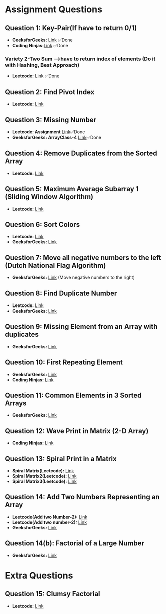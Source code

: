# Assignment Questions

## Question 1: Key-Pair(If have to return 0/1)
- **GeeksforGeeks:** [Link](https://practice.geeksforgeeks.org/problems/key-pair5616/1) ✅Done
- **Coding Ninjas:**[Link](https://www.codingninjas.com/studio/problems/reading_6845742?leftPanelTab=1) ✅Done
###  Variety 2-Two Sum -->have to return index of elements (Do it with Hashing, Best Approach)
- **Leetcode:** [Link](https://leetcode.com/problems/two-sum/description/) ✅Done

## Question 2: Find Pivot Index
- **Leetcode:** [Link](https://leetcode.com/problems/find-pivot-index/description/)

## Question 3: Missing Number
- **Leetcode: Assignment** [Link](https://leetcode.com/problems/missing-number/description/)✅Done
- **GeeksforGeeks: ArrayClass-4** [Link](https://practice.geeksforgeeks.org/problems/missing-number-in-array1416/1)✅Done

## Question 4: Remove Duplicates from the Sorted Array
- **Leetcode:** [Link](https://leetcode.com/problems/remove-duplicates-from-sorted-array/description/)

## Question 5: Maximum Average Subarray 1 (Sliding Window Algorithm)
- **Leetcode:** [Link](https://leetcode.com/problems/maximum-average-subarray-i/description/c)

## Question 6: Sort Colors
- **Leetcode:** [Link](https://leetcode.com/problems/sort-colors/)
- **GeeksforGeeks:** [Link](https://practice.geeksforgeeks.org/problems/sort-an-array-of-0s-1s-and-2s4231/1)

## Question 7: Move all negative numbers to the left (Dutch National Flag Algorithm)
- **GeeksforGeeks:** [Link](https://practice.geeksforgeeks.org/problems/move-all-negative-elements-to-end1813/1) (Move negative numbers to the right)

## Question 8: Find Duplicate Number
- **Leetcode:** [Link](https://leetcode.com/problems/find-the-duplicate-number/description/)
- **GeeksforGeeks:** [Link](https://practice.geeksforgeeks.org/problems/find-duplicates-in-an-array/1)

## Question 9: Missing Element from an Array with duplicates
- **GeeksforGeeks:** [Link](https://practice.geeksforgeeks.org/problems/find-missing-and-repeating2512/1)

## Question 10: First Repeating Element
- **GeeksforGeeks:** [Link](https://practice.geeksforgeeks.org/problems/first-repeating-element4018/1)
- **Coding Ninjas:** [Link](https://www.codingninjas.com/studio/problems/missing-and-repeating-numbers_873366)

## Question 11: Common Elements in 3 Sorted Arrays
- **GeeksforGeeks:** [Link](https://practice.geeksforgeeks.org/problems/common-elements1132/1)

## Question 12: Wave Print in Matrix (2-D Array)
- **Coding Ninjas:** [Link](https://www.codingninjas.com/studio/problems/print-like-a-wave_893268)

## Question 13: Spiral Print in a Matrix
-  **Spiral Matrix(Leetcode):** [Link](https://leetcode.com/problems/spiral-matrix/description/)
-  **Spiral Matrix2(Leetcode):** [Link](https://leetcode.com/problems/spiral-matrix-ii/description/)
-  **Spiral Matrix3(Leetcode):** [Link](https://leetcode.com/problems/spiral-matrix-iii/description/)

## Question 14: Add Two Numbers Representing an Array
- **Leetcode(Add two Number-2):** [Link](https://leetcode.com/problems/add-two-numbers/description/)
- **Leetcode(Add two number-2):** [Link](https://leetcode.com/problems/add-two-numbers-ii/description/)
- **GeeksforGeeks:** [Link](https://practice.geeksforgeeks.org/problems/add-two-numbers-represented-by-two-arrays2408/1)

## Question 14(b): Factorial of a Large Number
- **GeeksforGeeks:** [Link](https://practice.geeksforgeeks.org/problems/factorials-of-large-numbers2508/1)

# Extra Questions
## Question 15: Clumsy Factorial
- **Leetcode:** [Link](https://leetcode.com/problems/clumsy-factorial/description/)


